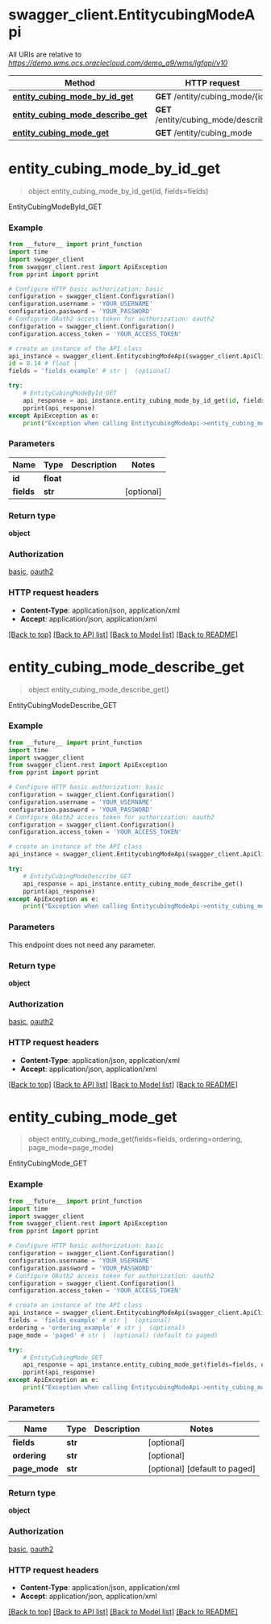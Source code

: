 # swagger_client.EntitycubingModeApi

All URIs are relative to *https://demo.wms.ocs.oraclecloud.com/demo_a9/wms/lgfapi/v10*

Method | HTTP request | Description
------------- | ------------- | -------------
[**entity_cubing_mode_by_id_get**](EntitycubingModeApi.md#entity_cubing_mode_by_id_get) | **GET** /entity/cubing_mode/{id} | EntityCubingModeById_GET
[**entity_cubing_mode_describe_get**](EntitycubingModeApi.md#entity_cubing_mode_describe_get) | **GET** /entity/cubing_mode/describe | EntityCubingModeDescribe_GET
[**entity_cubing_mode_get**](EntitycubingModeApi.md#entity_cubing_mode_get) | **GET** /entity/cubing_mode | EntityCubingMode_GET


# **entity_cubing_mode_by_id_get**
> object entity_cubing_mode_by_id_get(id, fields=fields)

EntityCubingModeById_GET



### Example
```python
from __future__ import print_function
import time
import swagger_client
from swagger_client.rest import ApiException
from pprint import pprint

# Configure HTTP basic authorization: basic
configuration = swagger_client.Configuration()
configuration.username = 'YOUR_USERNAME'
configuration.password = 'YOUR_PASSWORD'
# Configure OAuth2 access token for authorization: oauth2
configuration = swagger_client.Configuration()
configuration.access_token = 'YOUR_ACCESS_TOKEN'

# create an instance of the API class
api_instance = swagger_client.EntitycubingModeApi(swagger_client.ApiClient(configuration))
id = 8.14 # float | 
fields = 'fields_example' # str |  (optional)

try:
    # EntityCubingModeById_GET
    api_response = api_instance.entity_cubing_mode_by_id_get(id, fields=fields)
    pprint(api_response)
except ApiException as e:
    print("Exception when calling EntitycubingModeApi->entity_cubing_mode_by_id_get: %s\n" % e)
```

### Parameters

Name | Type | Description  | Notes
------------- | ------------- | ------------- | -------------
 **id** | **float**|  | 
 **fields** | **str**|  | [optional] 

### Return type

**object**

### Authorization

[basic](../README.md#basic), [oauth2](../README.md#oauth2)

### HTTP request headers

 - **Content-Type**: application/json, application/xml
 - **Accept**: application/json, application/xml

[[Back to top]](#) [[Back to API list]](../README.md#documentation-for-api-endpoints) [[Back to Model list]](../README.md#documentation-for-models) [[Back to README]](../README.md)

# **entity_cubing_mode_describe_get**
> object entity_cubing_mode_describe_get()

EntityCubingModeDescribe_GET



### Example
```python
from __future__ import print_function
import time
import swagger_client
from swagger_client.rest import ApiException
from pprint import pprint

# Configure HTTP basic authorization: basic
configuration = swagger_client.Configuration()
configuration.username = 'YOUR_USERNAME'
configuration.password = 'YOUR_PASSWORD'
# Configure OAuth2 access token for authorization: oauth2
configuration = swagger_client.Configuration()
configuration.access_token = 'YOUR_ACCESS_TOKEN'

# create an instance of the API class
api_instance = swagger_client.EntitycubingModeApi(swagger_client.ApiClient(configuration))

try:
    # EntityCubingModeDescribe_GET
    api_response = api_instance.entity_cubing_mode_describe_get()
    pprint(api_response)
except ApiException as e:
    print("Exception when calling EntitycubingModeApi->entity_cubing_mode_describe_get: %s\n" % e)
```

### Parameters
This endpoint does not need any parameter.

### Return type

**object**

### Authorization

[basic](../README.md#basic), [oauth2](../README.md#oauth2)

### HTTP request headers

 - **Content-Type**: application/json, application/xml
 - **Accept**: application/json, application/xml

[[Back to top]](#) [[Back to API list]](../README.md#documentation-for-api-endpoints) [[Back to Model list]](../README.md#documentation-for-models) [[Back to README]](../README.md)

# **entity_cubing_mode_get**
> object entity_cubing_mode_get(fields=fields, ordering=ordering, page_mode=page_mode)

EntityCubingMode_GET



### Example
```python
from __future__ import print_function
import time
import swagger_client
from swagger_client.rest import ApiException
from pprint import pprint

# Configure HTTP basic authorization: basic
configuration = swagger_client.Configuration()
configuration.username = 'YOUR_USERNAME'
configuration.password = 'YOUR_PASSWORD'
# Configure OAuth2 access token for authorization: oauth2
configuration = swagger_client.Configuration()
configuration.access_token = 'YOUR_ACCESS_TOKEN'

# create an instance of the API class
api_instance = swagger_client.EntitycubingModeApi(swagger_client.ApiClient(configuration))
fields = 'fields_example' # str |  (optional)
ordering = 'ordering_example' # str |  (optional)
page_mode = 'paged' # str |  (optional) (default to paged)

try:
    # EntityCubingMode_GET
    api_response = api_instance.entity_cubing_mode_get(fields=fields, ordering=ordering, page_mode=page_mode)
    pprint(api_response)
except ApiException as e:
    print("Exception when calling EntitycubingModeApi->entity_cubing_mode_get: %s\n" % e)
```

### Parameters

Name | Type | Description  | Notes
------------- | ------------- | ------------- | -------------
 **fields** | **str**|  | [optional] 
 **ordering** | **str**|  | [optional] 
 **page_mode** | **str**|  | [optional] [default to paged]

### Return type

**object**

### Authorization

[basic](../README.md#basic), [oauth2](../README.md#oauth2)

### HTTP request headers

 - **Content-Type**: application/json, application/xml
 - **Accept**: application/json, application/xml

[[Back to top]](#) [[Back to API list]](../README.md#documentation-for-api-endpoints) [[Back to Model list]](../README.md#documentation-for-models) [[Back to README]](../README.md)

